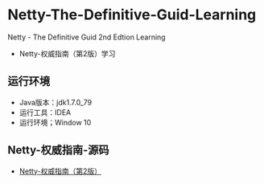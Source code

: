 # Netty-The-Definitive-Guid-Learning

Netty - The Definitive Guid 2nd Edtion Learning 

- Netty-权威指南（第2版）学习

## 运行环境

- Java版本：jdk1.7.0_79
- 运行工具：IDEA
- 运行环境；Window 10

## Netty-权威指南-源码

- [Netty-权威指南（第2版）](https://github.com/vshzhe/nettybook2)